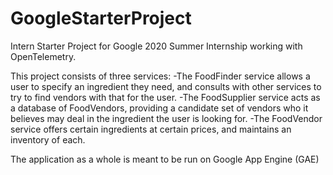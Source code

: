 # GoogleStarterProject

Intern Starter Project for Google 2020 Summer Internship working with OpenTelemetry.

This project consists of three services: 
-The FoodFinder service allows a user to specify an ingredient they need, 
and consults with other services to try to find vendors with that for the user. 
-The FoodSupplier service acts as a database of FoodVendors, providing a candidate set of vendors who it believes may deal in the 
ingredient the user is looking for. 
-The FoodVendor service offers certain ingredients at certain prices, and maintains an inventory of each.

The application as a whole is meant to be run on Google App Engine (GAE)
